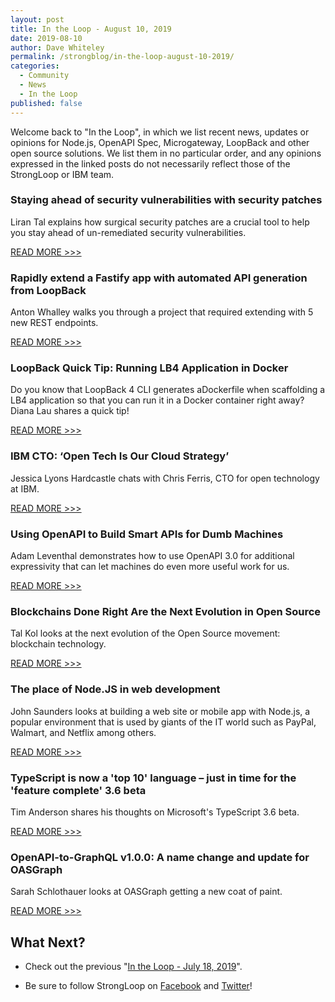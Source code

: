 ```yaml
---
layout: post
title: In the Loop - August 10, 2019
date: 2019-08-10
author: Dave Whiteley
permalink: /strongblog/in-the-loop-august-10-2019/
categories:
  - Community
  - News
  - In the Loop
published: false
---
```


Welcome back to "In the Loop", in which we list recent news, updates or opinions for Node.js, OpenAPI Spec, Microgateway, LoopBack and other open source solutions. We list them in no particular order, and any opinions expressed in the linked posts do not necessarily reflect those of the StrongLoop or IBM team.
<!--more-->

### Staying ahead of security vulnerabilities with security patches

Liran Tal explains how surgical security patches are a crucial tool to help you stay ahead of un-remediated security vulnerabilities. 

[READ MORE >>>](https://snyk.io/blog/staying-ahead-of-security-vulnerabilities-with-security-patches/)

### Rapidly extend a Fastify app with automated API generation from LoopBack

Anton Whalley walks you through a project that required extending with 5 new REST endpoints.

[READ MORE >>>](https://venshare.com/rapidly-extend-a-fastify-app-with-crud-apis-from-loopback/)

### LoopBack Quick Tip: Running LB4 Application in Docker

Do you know that LoopBack 4 CLI generates aDockerfile when scaffolding a LB4 application so that you can run it in a Docker container right away? Diana Lau shares a quick tip!

[READ MORE >>>](https://medium.com/@MobileDiana/loopback-quick-tip-running-lb4-application-in-docker-c029e3a71000)

### IBM CTO: ‘Open Tech Is Our Cloud Strategy’

Jessica Lyons Hardcastle chats with Chris Ferris, CTO for open technology at IBM.

[READ MORE >>>](https://www.sdxcentral.com/articles/news/ibm-cto-open-tech-is-our-cloud-strategy/2019/07/?)

### Using OpenAPI to Build Smart APIs for Dumb Machines

Adam Leventhal demonstrates how to use OpenAPI 3.0 for additional expressivity that can let machines do even more useful work for us.

[READ MORE >>>](https://www.infoq.com/articles/openapi/)

### Blockchains Done Right Are the Next Evolution in Open Source

Tal Kol looks at the next evolution of the Open Source movement: blockchain technology.

[READ MORE >>>](https://devops.com/blockchains-done-right-are-the-next-evolution-in-open-source/)

### The place of Node.JS in web development 

John Saunders looks at building a web site or mobile app with Node.js, a popular environment that is used by giants of the IT world such as PayPal, Walmart, and Netflix among others.

[READ MORE >>>](https://londonlovesbusiness.com/the-place-of-node-js-in-web-development/)

### TypeScript is now a 'top 10' language – just in time for the 'feature complete' 3.6 beta

Tim Anderson shares his thoughts on Microsoft's TypeScript 3.6 beta.

[READ MORE >>>](https://www.theregister.co.uk/2019/07/22/typescript_36_hits_beta_as_language_ascends_popularity_rankings/)

### OpenAPI-to-GraphQL v1.0.0: A name change and update for OASGraph

Sarah Schlothauer looks at OASGraph getting a new coat of paint. 

[READ MORE >>>](https://jaxenter.com/openapi-to-graphql-v1-0-159822.html)

## What Next?

* Check out the previous "[In the Loop - July 18, 2019](https://strongloop.com/strongblog/in-the-loop-july-18-2019/)".

* Be sure to follow StrongLoop on [Facebook](https://www.facebook.com/strongloop/) and [Twitter](https://twitter.com/StrongLoop)!

